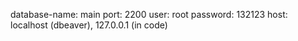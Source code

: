 database-name: main
port: 2200
user: root
password: 132123
host: localhost (dbeaver), 127.0.0.1 (in code)